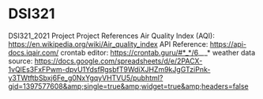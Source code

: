 # DSI321
DSI321_2021 Project
Project References
Air Quality Index (AQI): https://en.wikipedia.org/wiki/Air_quality_index
API Reference: https://api-docs.iqair.com/
crontab editor: https://crontab.guru/#*_*/6_*_*_*
weather data source: https://docs.google.com/spreadsheets/d/e/2PACX-1vQlEs3FxFPwm-dpvU1YdsfRgsbfT9WdiXJHZm9kJgGTziPnk-y3TWtftbSbxj6Fe_g0NxYgqyVHTVU5/pubhtml?gid=1397577608&amp;single=true&amp;widget=true&amp;headers=false
